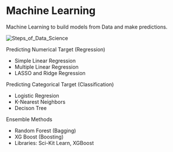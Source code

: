 # Machine Learning
Machine Learning to build models from Data and make predictions. 


![Steps_of_Data_Science](https://github.com/drewpeterson1/DataCollection/assets/152465987/d8226928-4a6e-4be4-96b5-549496e1279d)

Predicting Numerical Target (Regression)
- Simple Linear Regression
- Multiple Linear Regression
- LASSO and Ridge Regression

Predicting Categorical Target (Classification)
- Logistic Regresion
- K-Nearest Neighbors
- Decison Tree 

Ensemble Methods
- Random Forest (Bagging)
- XG Boost (Boosting) 
- Libraries: Sci-Kit Learn, XGBoost

